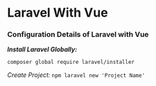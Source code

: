 # Laravel With Vue
### Configuration Details of Laravel with Vue

***Install Laravel Globally:***
```npm
composer global require laravel/installer
```

*Create Project:*
``npm
laravel new 'Project Name'
``